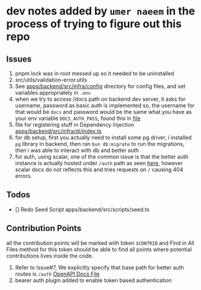 # dev notes added by `umer naeem` in the process of trying to figure out this repo

## Issues

1. pnpm lock was in root messed up so it needed to be uninstalled
2. src/utils/validation-error.utils
3. See [apps/backend/src/infra/config](apps/backend/src/infra/config) directory for config files, and set variables appropriately in `.env`
4. when we try to access /docs path on backend dev server, it asks for username, password as basic auth is implemented so, the username for that would be `docs` and password would be the same what you have as your env variable `DOCS_AUTH_PASS`, found this in [file](apps/backend/src/web/utils/openapidocs.handler.ts)
5. file for registering stuff in Dependency Injection [apps/backend/src/infra/di/index.ts](apps/backend/src/infra/di/index.ts)
6. for db setup, first you actually need to install some pg driver, i installed `pg` library in backend, then ran `bun db:migrate` to run the migrations, then i was able to interact with db and better auth
7. for auth, using scalar, one of the common issue is that the better auth instance is actually hosted under `/auth` path as seen [here](apps/backend/src/infra/auth/create-instance.ts), however scalar docs do not reflects this and tries requests on `/` causing 404 errors.

## Todos

- [] Redo Seed Script apps/backend/src/scripts/seed.ts

## Contribution Points

all the contribution points will be marked with token `$CONTRIB` and Find in All Files method for this token should be able to find all points where potential contributions lives inside the code.

1. Refer to Issue#7, We explicitly specify that base path for better auth routes is `/auth` [OpenAPI Docs File](apps/backend/src/web/utils/openapidocs.handler.ts)
2. bearer auth plugin added to enable token based authentication
